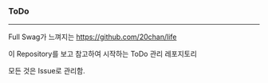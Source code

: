### ToDo
---
Full Swag가 느껴지는 https://github.com/20chan/life

이 Repository를 보고 참고하여 시작하는
ToDo 관리 레포지토리

모든 것은 Issue로 관리함.
